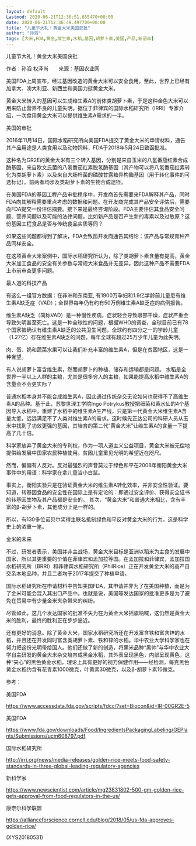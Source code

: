 ```yaml
---
layout: default
Lastmod: 2020-06-21T12:36:51.655470+00:00
date: 2020-06-21T12:36:49.497700+00:00
title: "儿童节大礼！黄金大米美国获批"
author: "孙滔"
tags: [大米,FDA,黄金,维生素,水稻,基因,胡萝卜素,美国,产品,新语丝]
---
```


儿童节大礼！黄金大米美国获批

作者：孙滔 权泽尚　　来源：基因农业网

美国FDA上周宣布，经过基因改造的黄金大米可以安全食用。至此，世界上已经有加拿大、澳大利亚、新西兰和美国力挺黄金大米。

黄金大米转入的基因可以生成维生素A的前体类胡萝卜素，于是这种金色大米可以用来防止营养不良的儿童失明。据位于菲律宾的国际水稻研究所（IRRI）专家介绍，一次食用黄金大米可以提供维生素A需求的一半。

美国的审批

2016年11月14日，国际水稻研究所向美国FDA提交了黄金大米的申请材料，通告其产品用途是人类食用以及动物饲料，FDA于2018年5月24日致函批准。

这种名为GR2E的黄金大米有三个转入基因，分别是来自玉米的八氢番茄红素合成酶基因，来自欧文氏菌的八氢番茄红素脱氢酶基因（其产物可以将八氢番茄红素转化为类胡萝卜素）以及来自大肠杆菌的磷酸甘露糖异构酶基因（用于转化事件的可选标记）。前两者均涉及类胡萝卜素的生物合成途径。

在美国FDA的基因工程产品审批程序中，开发商首先需要来FDA解释其产品，同时FDA向其解释需要重点考虑的数据和问题。在开发商完成其产品安全评估后，需要向FDA提交一份评估摘要。接下来是最终咨询阶段。FDA主要评估其食品安全问题、营养问题以及可能的法律问题，比如新产品是否产生新的毒素以及过敏原？这份基因工程食品是否与传统食品实质等同？

如果这些问题都得到了解决，FDA会致函开发商通告其结论：该产品与常规育种产品同样安全。

在这项黄金大米案例中，国际水稻研究所认为，除了类胡萝卜素含量有提高，黄金大米加工食品的安全有关参数与常规大米食品并无差异。因此这种产品不需要FDA上市前审查更多问题。

最人道的科技产品

有这么一组官方数据：在非洲和东南亚, 有1900万孕妇和1.9亿学龄前儿童患有维生素A缺乏症（VAD）；全世界每年仍有约有50万例维生素A缺乏症的病例报告。

维生素A缺乏（简称VAD）是一种慢性疾病，症状轻会导致眼部干燥，症状严重会导致失明甚至死亡。这是一种全球性的问题，根据WHO的调查，全球目前已有78个国家被确认有维生素A缺乏的公共卫生问题，全球约有四分之一的学龄儿童（1.27亿）存在维生素A缺乏的问题，每年全球有超过25万少年儿童为此失明。

肉、蛋、奶和蔬菜水果可以让我们补充丰富的维生素A，但是在贫困地区，这是一种奢望。

有人说胡萝卜富含维生素，然而胡萝卜的种植、储存和运输都是问题。 水稻是全世界一半以上人群的主粮，尤其是很多穷人的主粮，如果能提高水稻中维生素A的含量会不会更实际？

普通水稻本身并不能合成维生素A，因此通过传统杂交无论如何也获得不了高维生素A的品种。基于此，苏黎世理工学院Ingo Potrykus教授把细菌和黄水仙的4个基因导入水稻中，重建了水稻中的维生素A生产线，只是第一代黄金大米维生素A含量太低，远远满足不了人类对维生素A的需求。这时候先正达公司的科研人员从玉米中找到了功效更强的基因，其培育的第二代“黄金大米”让维生素A的含量一下提高了几十倍。

科学家放弃了黄金大米的专利权，作为一项人道主义公益项目，黄金大米被无偿地提供给发展中国家农民种植使用。贫困儿童重见光明的希望近在咫尺。

然而，偏偏有人反对。反对最强烈的声音莫过于绿色和平在2008年衡阳黄金大米事件中的用语：科学家在拿儿童当小白鼠。

事实上，衡阳实验只是在验证黄金大米的维生素A转化效率，并非安全性验证。要知道，转基因食品的安全性在国际上是有定论的：即通过安全评价、获得安全证书的转基因生物及其产品都是安全的。 其次，“黄金大米”和普通大米相比，含有丰富的β-胡萝卜素，其他成分上是一样的。

所以，有130多位诺贝尔奖得主联名抵制绿色和平反对黄金大米的行为，这是科学史上的浓重一笔。

金米的未来

不过，研发者表示，美国并非主战场，黄金大米目标是亚洲以稻米为主食的发展中国家，所以其更重要的价值在菲律宾和孟加拉等国。在孟加拉和菲律宾，孟加拉国水稻研究所（BRRI）和菲律宾水稻研究所（PhilRice）正在开发黄金大米的高产自交系本地品种，并且二者均于2017年提交了种植申请。

国际水稻研究所在申请材料中告知美国FDA，其申请并非为了在美国种植，而是为了金米可能会混入其出口产品中。也就是说，美国等发达国家的批准更多是为了避免在贸易中有少量金米夹杂带来的纠纷。

尽管如此，这几个发达国家的批准不失为在为黄金大米摇旗呐喊，这仍然是黄金大米的胜利，最终的胜利正在步步逼近。

还有更好的消息。除了黄金大米，国家水稻研究所还在开发富含铁和富含锌的水稻，并且还在开发同时富含类胡萝卜素、铁和锌的水稻。华中农业大学科学家也在努力把这份光明带给国人。他们还做了新的创造，将黑米品种“黑帅”与华中农业大学自主研发的黄金大米杂交培育成黑金水稻，其外表呈现黑色，内部呈现黄色，这种“夹心”的黑色黄金水稻，理论上具有更好的视力保健作用——经检测，每克黑色黄金水稻约含有花青素1000微克，叶黄素30微克，以及β-胡萝卜素10微克。

参考：

美国FDA

https://www.accessdata.fda.gov/scripts/fdcc/?set=Biocon&id=IR-00GR2E-5

美国FDA

https://www.fda.gov/downloads/Food/IngredientsPackagingLabeling/GEPlants/Submissions/ucm608797.pdf

国际水稻研究所

http://irri.org/news/media-releases/golden-rice-meets-food-safety-standards-in-three-global-leading-regulatory-agencies

新科学家

https://www.newscientist.com/article/mg23831802-500-gm-golden-rice-gets-approval-from-food-regulators-in-the-us/

康奈尔科学联盟

https://allianceforscience.cornell.edu/blog/2018/05/us-fda-approves-golden-rice/

(XYS20180531)

